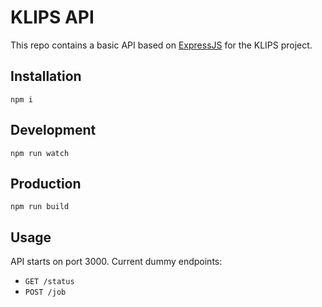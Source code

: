 # KLIPS API

This repo contains a basic API based on [ExpressJS](http://expressjs.com/) for the KLIPS project.

## Installation

`npm i`

## Development

`npm run watch`

## Production

`npm run build`

## Usage

API starts on port 3000. Current dummy endpoints:  
- `GET /status`
- `POST /job`
